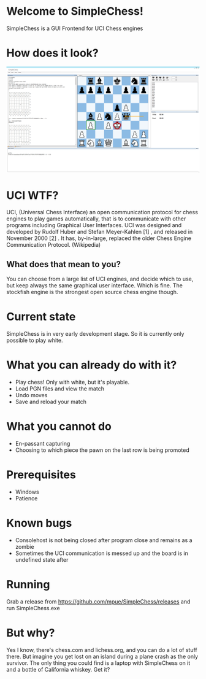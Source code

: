 # Welcome to SimpleChess!

SimpleChess is a GUI Frontend for UCI Chess engines

# How does it look?

![Screenshot](./ChessGUI/images/screenshot.png)

# UCI WTF?

UCI, (Universal Chess Interface) an open communication protocol for chess engines to play games automatically, that is to communicate with other programs including Graphical User Interfaces. UCI was designed and developed by Rudolf Huber and Stefan Meyer-Kahlen [1] , and released in November 2000 [2] . It has, by-in-large, replaced the older Chess Engine Communication Protocol. (Wikipedia)

## What does that mean to you?

You can choose from a large list of UCI engines, and decide which to use, but keep always the same graphical user interface. Which is fine. The stockfish engine is the strongest open source chess engine though.

# Current state

SimpleChess is in very early development stage. So it is currently only possible to play white. 

# What you can already do with it?
- Play chess! Only with white, but it's playable.
- Load PGN files and view the match
- Undo moves
- Save and reload your match

# What you cannot do

- En-passant capturing 
- Choosing to which piece the pawn on the last row is being promoted

# Prerequisites

- Windows 
- Patience

# Known bugs

- Consolehost is not being closed after program close and remains as a zombie
- Sometimes the UCI communication is messed up and the board is in undefined state after

# Running

Grab a release from https://github.com/mpue/SimpleChess/releases and run SimpleChess.exe

# But why?

Yes I know, there's chess.com and lichess.org, and you can do a lot of stuff there. But imagine you get lost on an island during a plane crash as the only survivor. The only thing you could find is a laptop with SimpleChess on it and a bottle of California whiskey. Get it?
